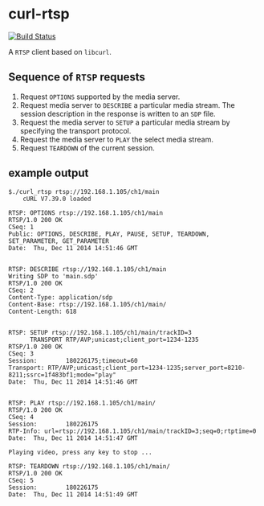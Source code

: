 curl-rtsp
========

[![Build Status](https://travis-ci.org/Akagi201/curl-rtsp.svg)](https://travis-ci.org/Akagi201/curl-rtsp)

A `RTSP` client based on `libcurl`.

## Sequence of `RTSP` requests

1. Request `OPTIONS` supported by the media server.
2. Request media server to `DESCRIBE` a particular media stream. The session description in the response is written to an `SDP` file.
3. Request the media server to `SETUP` a particular media stream by specifying the transport protocol.
4. Request the media server to `PLAY` the select media stream.
5. Request `TEARDOWN` of the current session.

## example output

```
$./curl_rtsp rtsp://192.168.1.105/ch1/main
    cURL V7.39.0 loaded

RTSP: OPTIONS rtsp://192.168.1.105/ch1/main
RTSP/1.0 200 OK
CSeq: 1
Public: OPTIONS, DESCRIBE, PLAY, PAUSE, SETUP, TEARDOWN, SET_PARAMETER, GET_PARAMETER
Date:  Thu, Dec 11 2014 14:51:46 GMT


RTSP: DESCRIBE rtsp://192.168.1.105/ch1/main
Writing SDP to 'main.sdp'
RTSP/1.0 200 OK
CSeq: 2
Content-Type: application/sdp
Content-Base: rtsp://192.168.1.105/ch1/main/
Content-Length: 618


RTSP: SETUP rtsp://192.168.1.105/ch1/main/trackID=3
      TRANSPORT RTP/AVP;unicast;client_port=1234-1235
RTSP/1.0 200 OK
CSeq: 3
Session:        180226175;timeout=60
Transport: RTP/AVP;unicast;client_port=1234-1235;server_port=8210-8211;ssrc=1f483bf1;mode="play"
Date:  Thu, Dec 11 2014 14:51:46 GMT


RTSP: PLAY rtsp://192.168.1.105/ch1/main/
RTSP/1.0 200 OK
CSeq: 4
Session:        180226175
RTP-Info: url=rtsp://192.168.1.105/ch1/main/trackID=3;seq=0;rtptime=0
Date:  Thu, Dec 11 2014 14:51:47 GMT

Playing video, press any key to stop ...

RTSP: TEARDOWN rtsp://192.168.1.105/ch1/main/
RTSP/1.0 200 OK
CSeq: 5
Session:        180226175
Date:  Thu, Dec 11 2014 14:51:49 GMT
```